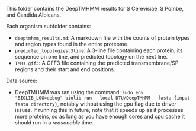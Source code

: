 This folder contains the DeepTMHMM results for S Cerevisiae, S Pombe, and Candida Albicans.

Each organism subfolder contains:
 - `deeptmhmm_results.md`: A markdown file with the counts of protein types and region types found in the entire proteome.
 - `predicted_topologies.3line`: A 3-line file containing each protein, its sequence on one line, and predicted topology on the next line.
 - `TMRs.gff3`: A GFF3 file containing the predicted transmembrane/SP regions and their start and end positions.

Data source:
 - DeepTMHMM was ran using the command: `sudo env "BIOLIB_LOG=debug" biolib run --local DTU/DeepTMHMM --fasta {input fasta directory}`, notably without
 using the gpu flag due to driver issues. If running this in future, note that it speeds up as it processes more proteins, so as long as you have enough
 cores and cpu cache it should run in a *reasonable* time.